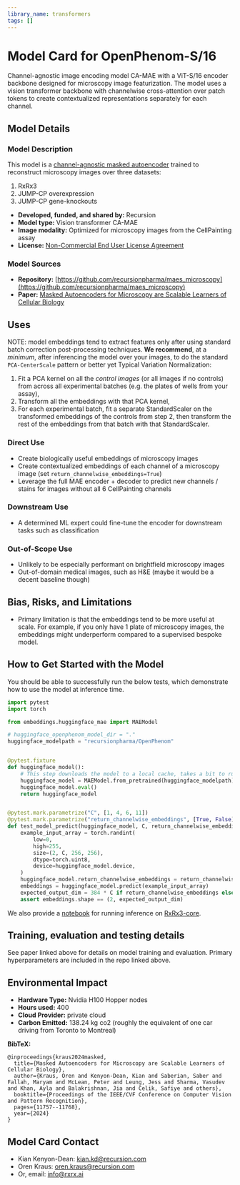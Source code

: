 ```yaml
---
library_name: transformers
tags: []
---
```


# Model Card for OpenPhenom-S/16

Channel-agnostic image encoding model CA-MAE with a ViT-S/16 encoder backbone designed for microscopy image featurization. 
The model uses a vision transformer backbone with channelwise cross-attention over patch tokens to create contextualized representations separately for each channel.


## Model Details

### Model Description

This model is a [channel-agnostic masked autoencoder](https://openaccess.thecvf.com/content/CVPR2024/html/Kraus_Masked_Autoencoders_for_Microscopy_are_Scalable_Learners_of_Cellular_Biology_CVPR_2024_paper.html) trained to reconstruct microscopy images over three datasets:
1. RxRx3
2. JUMP-CP overexpression
3. JUMP-CP gene-knockouts

- **Developed, funded, and shared by:** Recursion
- **Model type:** Vision transformer CA-MAE
- **Image modality:** Optimized for microscopy images from the CellPainting assay
- **License:** [Non-Commercial End User License Agreement](https://huggingface.co/recursionpharma/OpenPhenom/blob/main/LICENSE)


### Model Sources

- **Repository:** [https://github.com/recursionpharma/maes_microscopy](https://github.com/recursionpharma/maes_microscopy)
- **Paper:** [Masked Autoencoders for Microscopy are Scalable Learners of Cellular Biology](https://openaccess.thecvf.com/content/CVPR2024/html/Kraus_Masked_Autoencoders_for_Microscopy_are_Scalable_Learners_of_Cellular_Biology_CVPR_2024_paper.html)


## Uses

NOTE: model embeddings tend to extract features only after using standard batch correction post-processing techniques. **We recommend**, at a *minimum*, after inferencing the model over your images, to do the standard `PCA-CenterScale` pattern or better yet Typical Variation Normalization:

1. Fit a PCA kernel on all the *control images* (or all images if no controls) from across all experimental batches (e.g. the plates of wells from your assay),
2. Transform all the embeddings with that PCA kernel,
3. For each experimental batch, fit a separate StandardScaler on the transformed embeddings of the controls from step 2, then transform the rest of the embeddings from that batch with that StandardScaler.

### Direct Use

- Create biologically useful embeddings of microscopy images
- Create contextualized embeddings of each channel of a microscopy image (set `return_channelwise_embeddings=True`)
- Leverage the full MAE encoder + decoder to predict new channels / stains for images without all 6 CellPainting channels

### Downstream Use

- A determined ML expert could fine-tune the encoder for downstream tasks such as classification

### Out-of-Scope Use

- Unlikely to be especially performant on brightfield microscopy images
- Out-of-domain medical images, such as H&E (maybe it would be a decent baseline though)

## Bias, Risks, and Limitations

- Primary limitation is that the embeddings tend to be more useful at scale. For example, if you only have 1 plate of microscopy images, the embeddings might underperform compared to a supervised bespoke model.

## How to Get Started with the Model

You should be able to successfully run the below tests, which demonstrate how to use the model at inference time.

```python
import pytest
import torch

from embeddings.huggingface_mae import MAEModel

# huggingface_openphenom_model_dir = "."
huggingface_modelpath = "recursionpharma/OpenPhenom"


@pytest.fixture
def huggingface_model():
    # This step downloads the model to a local cache, takes a bit to run
    huggingface_model = MAEModel.from_pretrained(huggingface_modelpath)
    huggingface_model.eval()
    return huggingface_model


@pytest.mark.parametrize("C", [1, 4, 6, 11])
@pytest.mark.parametrize("return_channelwise_embeddings", [True, False])
def test_model_predict(huggingface_model, C, return_channelwise_embeddings):
    example_input_array = torch.randint(
        low=0,
        high=255,
        size=(2, C, 256, 256),
        dtype=torch.uint8,
        device=huggingface_model.device,
    )
    huggingface_model.return_channelwise_embeddings = return_channelwise_embeddings
    embeddings = huggingface_model.predict(example_input_array)
    expected_output_dim = 384 * C if return_channelwise_embeddings else 384
    assert embeddings.shape == (2, expected_output_dim)
```
We also provide a [notebook](https://huggingface.co/recursionpharma/OpenPhenom/blob/main/RxRx3-core_inference.ipynb) for running inference on [RxRx3-core](https://huggingface.co/datasets/recursionpharma/rxrx3-core).

## Training, evaluation and testing details

See paper linked above for details on model training and evaluation. Primary hyperparameters are included in the repo linked above.


## Environmental Impact

- **Hardware Type:** Nvidia H100 Hopper nodes
- **Hours used:** 400
- **Cloud Provider:** private cloud
- **Carbon Emitted:** 138.24 kg co2 (roughly the equivalent of one car driving from Toronto to Montreal)

**BibTeX:**

```TeX
@inproceedings{kraus2024masked,
  title={Masked Autoencoders for Microscopy are Scalable Learners of Cellular Biology},
  author={Kraus, Oren and Kenyon-Dean, Kian and Saberian, Saber and Fallah, Maryam and McLean, Peter and Leung, Jess and Sharma, Vasudev and Khan, Ayla and Balakrishnan, Jia and Celik, Safiye and others},
  booktitle={Proceedings of the IEEE/CVF Conference on Computer Vision and Pattern Recognition},
  pages={11757--11768},
  year={2024}
}
```

## Model Card Contact

- Kian Kenyon-Dean: kian.kd@recursion.com
- Oren Kraus: oren.kraus@recursion.com
- Or, email: info@rxrx.ai